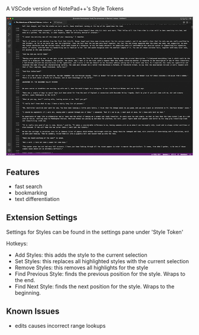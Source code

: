 A VSCode version of NotePad++'s Style Tokens

![Style and navigate text](./images/public.gif)
## Features
- fast search
- bookmarking
- text differentiation

## Extension Settings
Settings for Styles can be found in the settings pane under 'Style Token'

Hotkeys:
- Add Styles: this adds the style to the current selection
- Set Styles: this replaces all highlighted styles with the current selection
- Remove Styles: this removes all highlights for the style
- Find Previous Style: finds the previous position for the style. Wraps to the end.
- Find Next Style: finds the next position for the style. Wraps to the beginning.

## Known Issues
- edits causes incorrect range lookups